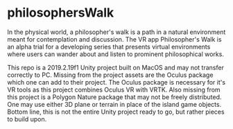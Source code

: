 # philosophersWalk
In the physical world, a philosopher's walk is a path in a natural environment meant for contemplation and discussion.  The VR app Philosopher's Walk is an alpha trial for a developing series that presents virtual environments where users can wander about and listen to prominent philosophical works.

This repo is a 2019.2.19f1 Unity project built on MacOS and may not transfer correctly to PC.  Missing from the project assets are the Oculus package which one can add to their project.  The Oculus package is necessary for it's VR tools as this project combines Oculus VR with VRTK.  Also missing from this project is a Polygon Nature package that may not be freely distributed.  One may use either 3D plane or terrain in place of the island game objects.  Bottom line, this is not the entire Unity project ready to go, but rather pieces to build upon.
